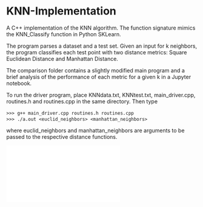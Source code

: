 # KNN-Implementation
A C++ implementation of the KNN algorithm. The function signature mimics the KNN_Classify function in Python SKLearn.

The program parses a dataset and a test set. Given an input for k neighbors, the program classifies each test point with two distance metrics: Square Euclidean Distance and Manhattan Distance. 

The comparison folder contains a slightly modified main program and a brief analysis of the performance of each metric for a given k in a Jupyter notebook.

To run the driver program, place KNNdata.txt, KNNtest.txt, main_driver.cpp, routines.h and routines.cpp in the same directory. Then type
    
    >>> g++ main_driver.cpp routines.h routines.cpp
    >>> ./a.out <euclid_neighbors> <manhattan_neighbors>
  
where euclid_neighbors and manhattan_neighbors are arguments to be passed to the respective distance functions.

![Accuracy Comparison](comparison/comparison.pdf)
